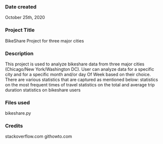 ### Date created
October 25th, 2020

### Project Title
BikeShare Project for three major cities

### Description
This project is used to analyze bikeshare data from three major cities (Chicago/New York/Washington DC). User can analyze data for a specific city and for a specific month and/or day Of Week based on their choice. There are various statistics that are captured as mentioned below:
statistics on the most frequent times of travel
statistics on the total and average trip duration
statistics on bikeshare users

### Files used
bikeshare.py

### Credits
stackoverflow.com
githowto.com

